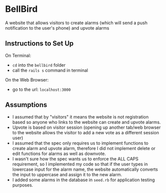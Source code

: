 # BellBird
A website that allows visitors to create alarms (which will send a push notification to the user's phone) and upvote alarms

## Instructions to Set Up
On Terminal:
  - `cd` into the `bellbird` folder
  - call the `rails s` command in terminal
  
On the Web Browser:
  - go to the url: `localhost:3000`
  
 ## Assumptions
 - I assumed that by "visitors" it means the website is not registration based so anyone who links to the website can create and upvote alarms.
 - Upvote is based on visitor session (opening up another tab/web browser to the website allows the visitor to add a new vote as a different session user)
 - I assumed that the spec only requires us to implement functions to create alarm and upvote alarm, therefore I did not implement delete or edit functions for alarms as well as downvote.
 - I wasn't sure how the spec wants us to enforce the ALL CAPS requirement, so I implemented my code so that if the user types in lowercase input for the alarm name, the website automatically converts the input to uppercase and assign it to the new alarm.
 - I added some alarms in the database in `seed.rb` for application testing purposes.


  
  
